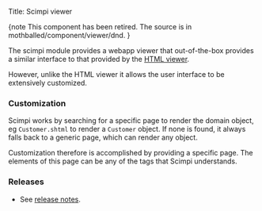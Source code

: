 Title: Scimpi viewer

{note
This component has been retired.  The source is in mothballed/component/viewer/dnd.
}

The scimpi module provides a webapp viewer that out-of-the-box provides a similar interface to that provided by the [HTML viewer](../html/about.html).

However, unlike the HTML viewer it allows the user interface to be extensively customized.

### Customization

Scimpi works by searching for a specific page to render the domain object, eg `Customer.shtml` to render a `Customer` object. If none is found, it always falls back to a generic page, which can render any object.

Customization therefore is accomplished by providing a specific page. The elements of this page can be any of the tags that Scimpi understands.

### Releases

- See [release notes](release-notes/about.html).
